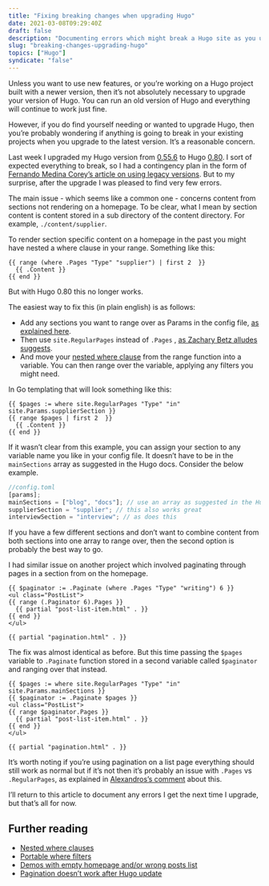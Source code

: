 ```yaml
---
title: "Fixing breaking changes when upgrading Hugo"
date: 2021-03-08T09:29:40Z
draft: false
description: "Documenting errors which might break a Hugo site as you upgrade and the solutions to fix them."
slug: "breaking-changes-upgrading-hugo"
topics: ["Hugo"]
syndicate: "false"
---
```


Unless you want to use new features, or you’re working on a Hugo project built with a newer version, then it’s not absolutely necessary to upgrade your version of Hugo. You can run an old version of Hugo and everything will continue to work just fine.

However, if you do find yourself needing or wanted to upgrade Hugo, then you’re probably wondering if anything is going to break in your existing projects when you upgrade to the latest version. It’s a reasonable concern.

Last week I upgraded my Hugo version from [0.55.6](https://github.com/gohugoio/hugo/releases/tag/v0.55.6) to Hugo [0.80](https://github.com/gohugoio/hugo/releases/tag/v0.80.0). I sort of expected everything to break, so I had a contingency plan in the form of [Fernando Medina Corey’s article on using legacy versions](https://www.fernandomc.com/posts/brew-install-legacy-hugo-site-generator/). But to my surprise, after the upgrade I was pleased to find very few errors.

The main issue - which seems like a common one - concerns content from sections not rendering on a homepage. To be clear, what I mean by section content is content stored in a sub directory of the content directory. For example, `./content/supplier`.

To render section specific content on a homepage in the past you might have nested a where clause in your range. Something like this:

```golang
{{ range (where .Pages "Type" "supplier") | first 2  }}
  {{ .Content }}
{{ end }}
```

But with Hugo 0.80 this no longer works.

The easiest way to fix this (in plain english) is as follows:

- Add any sections you want to range over as Params in the config file, [as explained here](https://gohugo.io/functions/where/#mainsections).
- Then use `site.RegularPages` instead of `.Pages` , [as Zachary Betz alludes suggests](https://discourse.gohugo.io/t/pagination-doesnt-work-after-hugo-update-after-a-few-months/21332/2).
- And move your [nested where clause](https://gohugo.io/functions/where/#nest-where-clauses) from the range function into a variable. You can then range over the variable, applying any filters you might need.

In Go templating that will look something like this:

```golang
{{ $pages := where site.RegularPages "Type" "in" site.Params.supplierSection }}
{{ range $pages | first 2  }}
  {{ .Content }}
{{ end }}
```

If it wasn’t clear from this example, you can assign your section to any variable name you like in your config file. It doesn’t have to be in the `mainSections` array as suggested in the Hugo docs. Consider the below example.

```jsx
//config.toml
[params];
mainSections = ["blog", "docs"]; // use an array as suggested in the Hugo docs
supplierSection = "supplier"; // this also works great
interviewSection = "interview"; // as does this
```

If you have a few different sections and don’t want to combine content from both sections into one array to range over, then the second option is probably the best way to go.

I had similar issue on another project which involved paginating through pages in a section from on the homepage.

```golang
{{ $paginator := .Paginate (where .Pages "Type" "writing") 6 }}
<ul class="PostList">
{{ range (.Paginator 6).Pages }}
  {{ partial "post-list-item.html" . }}
{{ end }}
</ul>

{{ partial "pagination.html" . }}
```

The fix was almost identical as before. But this time passing the `$pages` variable to `.Paginate` function stored in a second variable called `$paginator` and ranging over that instead.

```golang
{{ $pages := where site.RegularPages "Type" "in" site.Params.mainSections }}
{{ $paginator := .Paginate $pages }}
<ul class="PostList">
{{ range $paginator.Pages }}
  {{ partial "post-list-item.html" . }}
{{ end }}
</ul>

{{ partial "pagination.html" . }}
```

It’s worth noting if you’re using pagination on a list page everything should still work as normal but if it’s not then it’s probably an issue with `.Pages` vs `.RegularPages`, as explained in [Alexandros’s comment](https://github.com/gohugoio/hugoThemes/issues/682#issue-481516283) about this.

I’ll return to this article to document any errors I get the next time I upgrade, but that’s all for now.

## Further reading

- [Nested where clauses](https://gohugo.io/functions/where/#nest-where-clauses)
- [Portable where filters](https://gohugo.io/functions/where/#mainsections)
- [Demos with empty homepage and/or wrong posts list](https://github.com/gohugoio/hugoThemes/issues/682)
- [Pagination doesn’t work after Hugo update](https://discourse.gohugo.io/t/pagination-doesnt-work-after-hugo-update-after-a-few-months/21332)
